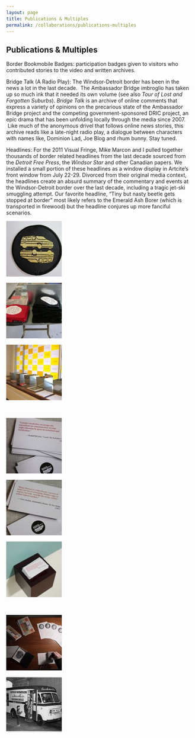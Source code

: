 ```yaml
---
layout: page
title: Publications & Multiples
permalink: /collaborations/publications-multiples
---
```


<div class="page-header">
  <h2>Publications &#038; Multiples</h2>
</div>
  <p>Border Bookmobile Badges: participation badges given to visitors who contributed stories to the video and written archives.</p>
<p>Bridge Talk (A Radio Play): The Windsor-Detroit border has been in the news a lot in the last decade.  The Ambassador Bridge imbroglio has taken up so much ink that it needed its own volume (see also <i>Tour of Lost and Forgotten Suburbs</i>). <i>Bridge Talk</i> is an archive of online comments that express a variety of opinions on the precarious state of the Ambassador Bridge project and the competing government-sponsored DRIC project, an epic drama that has been unfolding locally through the media since 2007.  Like much of the anonymous drivel that follows online news stories, this archive reads like a late-night radio play, a dialogue between characters with names like, Dominion Lad, Joe Blog and rhum bunny. Stay tuned.</p>
<p>Headlines: For the 2011 Visual Fringe, Mike Marcon and I pulled together thousands of border related headlines from the last decade sourced from the <i>Detroit Free Press</i>, the<i> Windsor Star</i> and other Canadian papers. We installed a small portion of these headlines as a window display in Artcite’s front window from July 22-29. Divorced from their original media context, the headlines create an absurd summary of the commentary and events at the Windsor-Detroit border over the last decade, including a tragic jet-ski smuggling attempt. Our favorite headline, “Tiny but nasty beetle gets stopped at border” most likely refers to the Emerald Ash Borer (which is transported in firewood) but the headline conjures up more fanciful scenarios.</p>

<div id='gallery-1' class='gallery galleryid-182 gallery-columns-3 gallery-size-thumbnail'><dl class='gallery-item'>
  <dt class='gallery-icon landscape'>
    <a href='/assets/img/Section3A1-1024x768.jpg' title="Section3A1" data-rl_title="Section3A1" class="rl-gallery-link" data-rl_caption="" data-rel="lightbox-gallery-1"><img width="150" height="150" src="/assets/img/Section3A1-150x150.jpg" class="attachment-thumbnail size-thumbnail" alt="" loading="lazy" /></a>
  </dt></dl><dl class='gallery-item'>
  <dt class='gallery-icon landscape'>
    <a href='/assets/img/Section3A2-1024x768.jpg' title="Section3A2" data-rl_title="Section3A2" class="rl-gallery-link" data-rl_caption="" data-rel="lightbox-gallery-1"><img width="150" height="150" src="/assets/img/Section3A2-150x150.jpg" class="attachment-thumbnail size-thumbnail" alt="" loading="lazy" /></a>
  </dt></dl><dl class='gallery-item'>
  <dt class='gallery-icon landscape'>
    <a href='/assets/img/Section3A3-1024x768.jpg' title="Section3A3" data-rl_title="Section3A3" class="rl-gallery-link" data-rl_caption="" data-rel="lightbox-gallery-1"><img width="150" height="150" src="/assets/img/Section3A3-150x150.jpg" class="attachment-thumbnail size-thumbnail" alt="" loading="lazy" /></a>
  </dt></dl><br style="clear: both" /><dl class='gallery-item'>
  <dt class='gallery-icon landscape'>
    <a href='/assets/img/Section3A4-1024x768.jpg' title="Section3A4" data-rl_title="Section3A4" class="rl-gallery-link" data-rl_caption="" data-rel="lightbox-gallery-1"><img width="150" height="150" src="/assets/img/Section3A4-150x150.jpg" class="attachment-thumbnail size-thumbnail" alt="" loading="lazy" /></a>
  </dt></dl><dl class='gallery-item'>
  <dt class='gallery-icon landscape'>
    <a href='/assets/img/Section3A5-1024x768.jpg' title="Section3A5" data-rl_title="Section3A5" class="rl-gallery-link" data-rl_caption="" data-rel="lightbox-gallery-1"><img width="150" height="150" src="/assets/img/Section3A5-150x150.jpg" class="attachment-thumbnail size-thumbnail" alt="" loading="lazy" /></a>
  </dt></dl><dl class='gallery-item'>
  <dt class='gallery-icon landscape'>
    <a href='/assets/img/Section3A6-1024x768.jpg' title="Section3A6" data-rl_title="Section3A6" class="rl-gallery-link" data-rl_caption="" data-rel="lightbox-gallery-1"><img width="150" height="150" src="/assets/img/Section3A6-150x150.jpg" class="attachment-thumbnail size-thumbnail" alt="" loading="lazy" /></a>
  </dt></dl><br style="clear: both" /><dl class='gallery-item'>
  <dt class='gallery-icon landscape'>
    <a href='/assets/img/Section3A7-1024x684.jpg' title="Section3A7" data-rl_title="Section3A7" class="rl-gallery-link" data-rl_caption="" data-rel="lightbox-gallery-1"><img width="150" height="150" src="/assets/img/Section3A7-150x150.jpg" class="attachment-thumbnail size-thumbnail" alt="" loading="lazy" /></a>
  </dt></dl><dl class='gallery-item'>
  <dt class='gallery-icon landscape'>
    <a href='/assets/img/Section3A8.jpg' title="Section3A8" data-rl_title="Section3A8" class="rl-gallery-link" data-rl_caption="" data-rel="lightbox-gallery-1"><img width="150" height="150" src="/assets/img/Section3A8-150x150.jpg" class="attachment-thumbnail size-thumbnail" alt="" loading="lazy" /></a>
  </dt></dl>
  <br style='clear: both' />
</div>